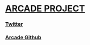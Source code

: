 <h1><a href="https://www.arcade-xyz.ml">ARCADE PROJECT</a></h1>
<h3><a href="https://twitter.com/Itsoon_off">Twitter</a></3>
<h3><a href="https://github.com/Itsoon-xyz/ARCADE">Arcade Github</a></h3>
